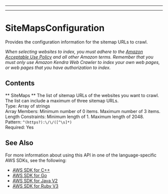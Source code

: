 --------

--------

# SiteMapsConfiguration<a name="API_SiteMapsConfiguration"></a>

Provides the configuration information for the sitemap URLs to crawl\.

 *When selecting websites to index, you must adhere to the [Amazon Acceptable Use Policy](https://aws.amazon.com/aup/) and all other Amazon terms\. Remember that you must only use Amazon Kendra Web Crawler to index your own web pages, or web pages that you have authorization to index\.* 

## Contents<a name="API_SiteMapsConfiguration_Contents"></a>

 ** SiteMaps **   <a name="Kendra-Type-SiteMapsConfiguration-SiteMaps"></a>
The list of sitemap URLs of the websites you want to crawl\.  
The list can include a maximum of three sitemap URLs\.  
Type: Array of strings  
Array Members: Minimum number of 0 items\. Maximum number of 3 items\.  
Length Constraints: Minimum length of 1\. Maximum length of 2048\.  
Pattern: `^(https?):\/\/([^\s]*)`   
Required: Yes

## See Also<a name="API_SiteMapsConfiguration_SeeAlso"></a>

For more information about using this API in one of the language\-specific AWS SDKs, see the following:
+  [AWS SDK for C\+\+](https://docs.aws.amazon.com/goto/SdkForCpp/kendra-2019-02-03/SiteMapsConfiguration) 
+  [AWS SDK for Go](https://docs.aws.amazon.com/goto/SdkForGoV1/kendra-2019-02-03/SiteMapsConfiguration) 
+  [AWS SDK for Java V2](https://docs.aws.amazon.com/goto/SdkForJavaV2/kendra-2019-02-03/SiteMapsConfiguration) 
+  [AWS SDK for Ruby V3](https://docs.aws.amazon.com/goto/SdkForRubyV3/kendra-2019-02-03/SiteMapsConfiguration) 